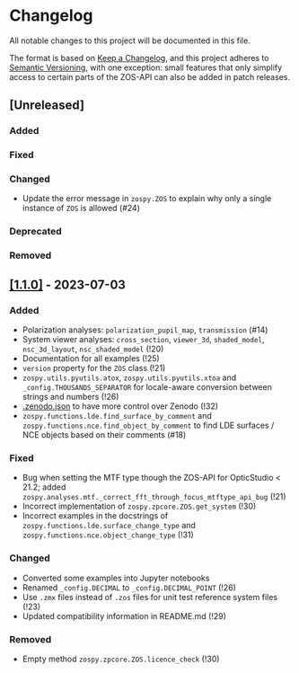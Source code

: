 # Changelog

All notable changes to this project will be documented in this file.

The format is based on [Keep a Changelog](https://keepachangelog.com/en/1.0.0/),
and this project adheres to [Semantic Versioning](https://semver.org/spec/v2.0.0.html),
with one exception: small features that only simplify access to certain parts of the
ZOS-API can also be added in patch releases.

## [Unreleased]

### Added

### Fixed

### Changed

- Update the error message in `zospy.ZOS` to explain why only a single instance of `ZOS` is allowed (#24)

### Deprecated

### Removed

## [[1.1.0]](https://github.com/MREYE-LUMC/ZOSPy/releases/tag/v1.1.0) - 2023-07-03

### Added

- Polarization analyses: `polarization_pupil_map`, `transmission` (#14)
- System viewer analyses: `cross_section`, `viewer_3d`, `shaded_model`, `nsc_3d_layout`, `nsc_shaded_model` (!20)
- Documentation for all examples (!25)
- `version` property for the `ZOS` class (!21)
- `zospy.utils.pyutils.atox`, `zospy.utils.pyutils.xtoa` and `_config.THOUSANDS_SEPARATOR` for locale-aware conversion between strings and numbers (!26)
- [.zenodo.json](.zenodo.json) to have more control over Zenodo (!32)
- `zospy.functions.lde.find_surface_by_comment` and `zospy.functions.nce.find_object_by_comment` to find LDE surfaces / NCE objects based on their comments (#18)

### Fixed

- Bug when setting the MTF type though the ZOS-API for OpticStudio < 21.2; added `zospy.analyses.mtf._correct_fft_through_focus_mtftype_api_bug` (!21)
- Incorrect implementation of `zospy.zpcore.ZOS.get_system` (!30)
- Incorrect examples in the docstrings of `zospy.functions.lde.surface_change_type` and `zospy.functions.nce.object_change_type` (!31)

### Changed

- Converted some examples into Jupyter notebooks
- Renamed `_config.DECIMAL` to `_config.DECIMAL_POINT` (!26)
- Use `.zmx` files instead of `.zos` files for unit test reference system files (!23)
- Updated compatibility information in README.md (!29)

### Removed

- Empty method `zospy.zpcore.ZOS.licence_check` (!30)

